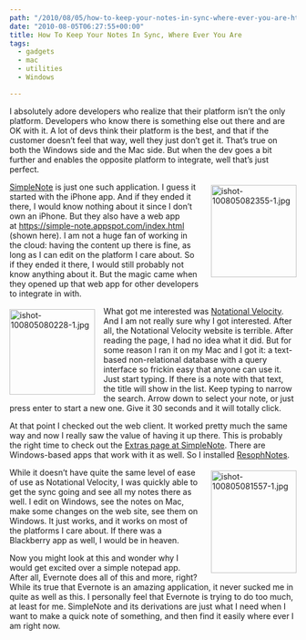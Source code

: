 ```yaml
---
path: "/2010/08/05/how-to-keep-your-notes-in-sync-where-ever-you-are-html/" 
date: "2010-08-05T06:27:55+00:00" 
title: How To Keep Your Notes In Sync, Where Ever You Are
tags:
  - gadgets
  - mac
  - utilities
  - Windows

---
```


  <p>
    I absolutely adore developers who realize that their platform isn&#8217;t the only platform. Developers who know there is something else out there and are OK with it. A lot of devs think their platform is the best, and that if the customer doesn&#8217;t feel that way, well they just don&#8217;t get it. That&#8217;s true on both the Windows side and the Mac side. But when the dev goes a bit further and enables the opposite platform to integrate, well that&#8217;s just perfect.
  </p>
  
  <p>
    <img style="margin: 5px 0px 5px 20px" title="ishot-100805082355-1.jpg" src="/static/500c9c42c4aa27cb90863e5e/50e9971de4b01058545b4678/50e9971fe4b01058545b48e2/1280989674223/ishot-100805082355-1.jpg/1000w" border="0" alt="ishot-100805082355-1.jpg" width="150" height="162" align="right" />
  </p>
  
  <p>
    <a class="offsite-link-inline" href="http://simplenoteapp.com/" target="_blank">SimpleNote</a> is just one such application. I guess it started with the iPhone app. And if they ended it there, I would know nothing about it since I don&#8217;t own an iPhone. But they also have a web app at&nbsp;﻿<a class="offsite-link-inline broken_link" href="https://simple-note.appspot.com/index.html" target="_blank">https://simple-note.appspot.com/index.html</a> (shown here). I am not a huge fan of working in the cloud: having the content up there is fine, as long as I can edit on the platform I care about. So if they ended it there, I would still probably not know anything about it. But the magic came when they opened up that web app for other developers to integrate in with.
  </p>
  
  <p>
    <img style="margin: 5px 15px 5px 0px" title="ishot-100805080228-1.jpg" src="/static/500c9c42c4aa27cb90863e5e/50e9971de4b01058545b4678/50e9971fe4b01058545b48e3/1280989669577/ishot-100805080228-1.jpg/1000w" border="0" alt="ishot-100805080228-1.jpg" width="150" align="left" />
  </p>
  
  <p>
    What got me interested was <a class="offsite-link-inline" href="http://notational.net/" target="_blank">Notational Velocity</a>. And I am not really sure why I got interested. After all, the Notational Velocity website is terrible. After reading the page, I had no idea what it did. But for some reason I ran it on my Mac and I got it: a text-based non-relational database with a query interface so frickin easy that anyone can use it. Just start typing. If there is a note with that text, the title will show in the list. Keep typing to narrow the search. Arrow down to select your note, or just press enter to start a new one. Give it 30 seconds and it will totally click.
  </p>
  
  <p>
    At that point I checked out the web client. It worked pretty much the same way and now I really saw the value of having it up there. This is probably the right time to check out the <a class="offsite-link-inline" href="http://simplenoteapp.com/extras" target="_blank">Extras page at SimpleNote</a>. There are Windows-based apps that work with it as well. So I installed <a class="offsite-link-inline" href="http://www.resoph.com/" target="_blank">ResophNotes</a>.
  </p>
  
  <p>
    <img style="margin: 5px 0px 5px 20px" title="ishot-100805081557-1.jpg" src="/static/500c9c42c4aa27cb90863e5e/50e9971de4b01058545b4678/50e9971fe4b01058545b48e4/1280989672061/ishot-100805081557-1.jpg/1000w" border="0" alt="ishot-100805081557-1.jpg" width="150" height="180" align="right" />
  </p>
  
  <p>
    While it doesn&#8217;t have quite the same level of ease of use as Notational Velocity, I was quickly able to get the sync going and see all my notes there as well. I edit on Windows, see the notes on Mac, make some changes on the web site, see them on Windows. It just works, and it works on most of the platforms I care about. If there was a Blackberry app as well, I would be in heaven.
  </p>
  
  <p>
    Now you might look at this and wonder why I would get excited over a simple notepad app. After all, Evernote does all of this and more, right? While its true that Evernote is an amazing application, it never sucked me in quite as well as this. I personally feel that Evernote is trying to do too much, at least for me. SimpleNote and its derivations are just what I need when I want to make a quick note of something, and then find it easily where ever I am right now.
  </p>
</div>